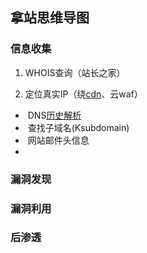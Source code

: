 ## 拿站思维导图

### 信息收集

1) WHOIS查询（站长之家）

2) 定位真实IP（绕[cdn](http://www.0xby.com/2935.html)、云waf）

- ​	DNS[历史解析](https://securitytrails.com/domain/cd-hjgc.com/dns)
- ​    查找子域名(Ksubdomain)
- ​    网站邮件头信息
-    





### 漏洞发现

### 漏洞利用

### 后渗透